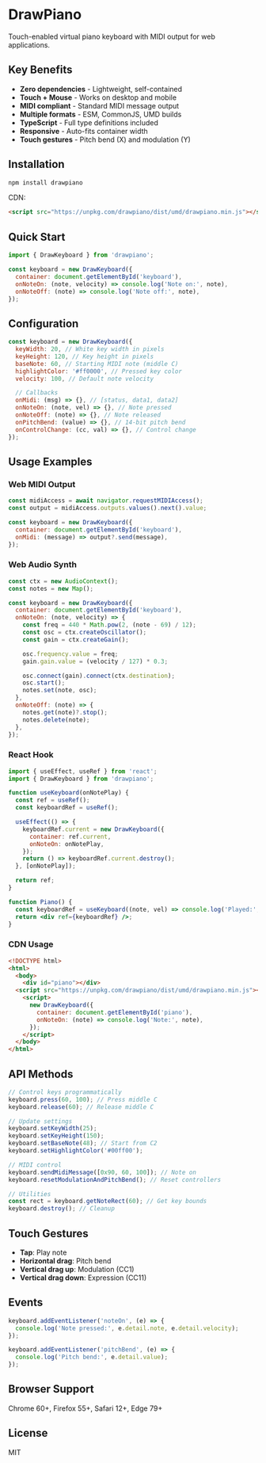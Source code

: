 # DrawPiano

Touch-enabled virtual piano keyboard with MIDI output for web applications.

## Key Benefits

- **Zero dependencies** - Lightweight, self-contained
- **Touch + Mouse** - Works on desktop and mobile
- **MIDI compliant** - Standard MIDI message output
- **Multiple formats** - ESM, CommonJS, UMD builds
- **TypeScript** - Full type definitions included
- **Responsive** - Auto-fits container width
- **Touch gestures** - Pitch bend (X) and modulation (Y)

## Installation

```bash
npm install drawpiano
```

CDN:

```html
<script src="https://unpkg.com/drawpiano/dist/umd/drawpiano.min.js"></script>
```

## Quick Start

```javascript
import { DrawKeyboard } from 'drawpiano';

const keyboard = new DrawKeyboard({
  container: document.getElementById('keyboard'),
  onNoteOn: (note, velocity) => console.log('Note on:', note),
  onNoteOff: (note) => console.log('Note off:', note),
});
```

## Configuration

```javascript
const keyboard = new DrawKeyboard({
  keyWidth: 20, // White key width in pixels
  keyHeight: 120, // Key height in pixels
  baseNote: 60, // Starting MIDI note (middle C)
  highlightColor: '#ff0000', // Pressed key color
  velocity: 100, // Default note velocity

  // Callbacks
  onMidi: (msg) => {}, // [status, data1, data2]
  onNoteOn: (note, vel) => {}, // Note pressed
  onNoteOff: (note) => {}, // Note released
  onPitchBend: (value) => {}, // 14-bit pitch bend
  onControlChange: (cc, val) => {}, // Control change
});
```

## Usage Examples

### Web MIDI Output

```javascript
const midiAccess = await navigator.requestMIDIAccess();
const output = midiAccess.outputs.values().next().value;

const keyboard = new DrawKeyboard({
  container: document.getElementById('keyboard'),
  onMidi: (message) => output?.send(message),
});
```

### Web Audio Synth

```javascript
const ctx = new AudioContext();
const notes = new Map();

const keyboard = new DrawKeyboard({
  container: document.getElementById('keyboard'),
  onNoteOn: (note, velocity) => {
    const freq = 440 * Math.pow(2, (note - 69) / 12);
    const osc = ctx.createOscillator();
    const gain = ctx.createGain();

    osc.frequency.value = freq;
    gain.gain.value = (velocity / 127) * 0.3;

    osc.connect(gain).connect(ctx.destination);
    osc.start();
    notes.set(note, osc);
  },
  onNoteOff: (note) => {
    notes.get(note)?.stop();
    notes.delete(note);
  },
});
```

### React Hook

```jsx
import { useEffect, useRef } from 'react';
import { DrawKeyboard } from 'drawpiano';

function useKeyboard(onNotePlay) {
  const ref = useRef();
  const keyboardRef = useRef();

  useEffect(() => {
    keyboardRef.current = new DrawKeyboard({
      container: ref.current,
      onNoteOn: onNotePlay,
    });
    return () => keyboardRef.current.destroy();
  }, [onNotePlay]);

  return ref;
}

function Piano() {
  const keyboardRef = useKeyboard((note, vel) => console.log('Played:', note));
  return <div ref={keyboardRef} />;
}
```

### CDN Usage

```html
<!DOCTYPE html>
<html>
  <body>
    <div id="piano"></div>
  <script src="https://unpkg.com/drawpiano/dist/umd/drawpiano.min.js"></script>
    <script>
      new DrawKeyboard({
        container: document.getElementById('piano'),
        onNoteOn: (note) => console.log('Note:', note),
      });
    </script>
  </body>
</html>
```

## API Methods

```javascript
// Control keys programmatically
keyboard.press(60, 100); // Press middle C
keyboard.release(60); // Release middle C

// Update settings
keyboard.setKeyWidth(25);
keyboard.setKeyHeight(150);
keyboard.setBaseNote(48); // Start from C2
keyboard.setHighlightColor('#00ff00');

// MIDI control
keyboard.sendMidiMessage([0x90, 60, 100]); // Note on
keyboard.resetModulationAndPitchBend(); // Reset controllers

// Utilities
const rect = keyboard.getNoteRect(60); // Get key bounds
keyboard.destroy(); // Cleanup
```

## Touch Gestures

- **Tap**: Play note
- **Horizontal drag**: Pitch bend
- **Vertical drag up**: Modulation (CC1)
- **Vertical drag down**: Expression (CC11)

## Events

```javascript
keyboard.addEventListener('noteOn', (e) => {
  console.log('Note pressed:', e.detail.note, e.detail.velocity);
});

keyboard.addEventListener('pitchBend', (e) => {
  console.log('Pitch bend:', e.detail.value);
});
```

## Browser Support

Chrome 60+, Firefox 55+, Safari 12+, Edge 79+

## License

MIT
